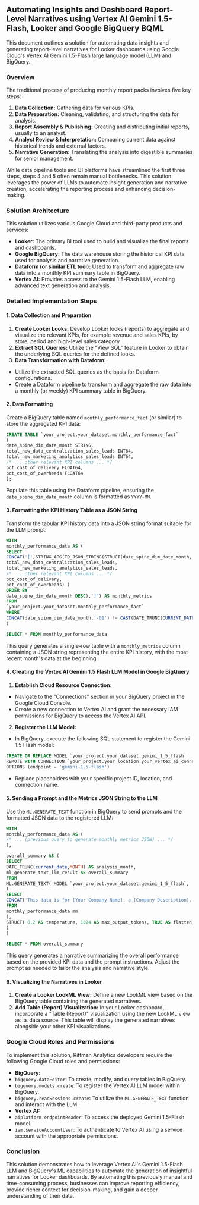 ## Automating Insights and Dashboard Report-Level Narratives using Vertex AI Gemini 1.5-Flash, Looker and Google BigQuery BQML

This document outlines a solution for automating data insights and generating report-level narratives for Looker dashboards using Google Cloud's Vertex AI Gemini 1.5-Flash large language model (LLM) and BigQuery.

### Overview

The traditional process of producing monthly report packs involves five key steps:

1. **Data Collection:** Gathering data for various KPIs.
2. **Data Preparation:** Cleaning, validating, and structuring the data for analysis.
3. **Report Assembly & Publishing:** Creating and distributing initial reports, usually to an analyst.
4. **Analyst Review & Interpretation:** Comparing current data against historical trends and external factors.
5. **Narrative Generation:** Translating the analysis into digestible summaries for senior management.

While data pipeline tools and BI platforms have streamlined the first three steps, steps 4 and 5 often remain manual bottlenecks. This solution leverages the power of LLMs to automate insight generation and narrative creation, accelerating the reporting process and enhancing decision-making.

### Solution Architecture

This solution utilizes various Google Cloud and third-party products and services:

- **Looker:** The primary BI tool used to build and visualize the final reports and dashboards.
- **Google BigQuery:** The data warehouse storing the historical KPI data used for analysis and narrative generation.
- **Dataform (or similar ETL tool):** Used to transform and aggregate raw data into a monthly KPI summary table in BigQuery.
- **Vertex AI:** Provides access to the Gemini 1.5-Flash LLM, enabling advanced text generation and analysis.

### Detailed Implementation Steps

#### 1. Data Collection and Preparation

1. **Create Looker Looks:** Develop Looker looks (reports) to aggregate and visualize the relevant KPIs, for example revenue and sales KPIs, by store, period and high-level sales category
2. **Extract SQL Queries:** Utilize the "View SQL" feature in Looker to obtain the underlying SQL queries for the defined looks.
3. **Data Transformation with Dataform:**
- Utilize the extracted SQL queries as the basis for Dataform configurations.
- Create a Dataform pipeline to transform and aggregate the raw data into a monthly (or weekly) KPI summary table in BigQuery.

#### 2. Data Formatting

Create a BigQuery table named `monthly_performance_fact` (or similar) to store the aggregated KPI data:

```sql
CREATE TABLE `your_project.your_dataset.monthly_performance_fact`
(
date_spine_dim_date_month STRING,
total_new_data_centralization_sales_leads INT64,
total_new_marketing_analytics_sales_leads INT64,
/* ... other relevant KPI columns ... */
pct_cost_of_delivery FLOAT64,
pct_cost_of_overheads FLOAT64
);
```

Populate this table using the Dataform pipeline, ensuring the `date_spine_dim_date_month` column is formatted as `YYYY-MM`.

#### 3. Formatting the KPI History Table as a JSON String

Transform the tabular KPI history data into a JSON string format suitable for the LLM prompt:

```sql
WITH
monthly_performance_data AS (
SELECT
CONCAT('[',STRING_AGG(TO_JSON_STRING(STRUCT(date_spine_dim_date_month,
total_new_data_centralization_sales_leads,
total_new_marketing_analytics_sales_leads,
/* ... other relevant KPI columns ... */
pct_cost_of_delivery,
pct_cost_of_overheads) )
ORDER BY
date_spine_dim_date_month DESC),']') AS monthly_metrics
FROM
`your_project.your_dataset.monthly_performance_fact`
WHERE
CONCAT(date_spine_dim_date_month,'-01') != CAST(DATE_TRUNC(CURRENT_DATE,MONTH) AS STRING)
)

SELECT * FROM monthly_performance_data
```

This query generates a single-row table with a `monthly_metrics` column containing a JSON string representing the entire KPI history, with the most recent month's data at the beginning.

#### 4. Creating the Vertex AI Gemini 1.5 Flash LLM Model in Google BigQuery

1. **Establish Cloud Resource Connection:**
- Navigate to the "Connections" section in your BigQuery project in the Google Cloud Console.
- Create a new connection to Vertex AI and grant the necessary IAM permissions for BigQuery to access the Vertex AI API.
2. **Register the LLM Model:**
- In BigQuery, execute the following SQL statement to register the Gemini 1.5 Flash model:

```sql
CREATE OR REPLACE MODEL `your_project.your_dataset.gemini_1_5_flash`
REMOTE WITH CONNECTION `your_project.your_location.your_vertex_ai_connection`
OPTIONS (endpoint = 'gemini-1.5-flash')
```

- Replace placeholders with your specific project ID, location, and connection name.

#### 5. Sending a Prompt and the Metrics JSON String to the LLM

Use the `ML.GENERATE_TEXT` function in BigQuery to send prompts and the formatted JSON data to the registered LLM:

```sql
WITH
monthly_performance_data AS (
/* ... (previous query to generate monthly_metrics JSON) ... */
),

overall_summary AS (
SELECT
DATE_TRUNC(current_date,MONTH) AS analysis_month,
ml_generate_text_llm_result AS overall_summary
FROM
ML.GENERATE_TEXT( MODEL `your_project.your_dataset.gemini_1_5_flash`,
(
SELECT
CONCAT('This data is for [Your Company Name], a [Company Description]. Please give me a summary of performance in a multi-paragraph format suitable for inclusion as narrative in a dashboard and with no header or greeting. Analyze the latest month in this dataset with the CEO and SMT as the audience, comparing against the previous month and current quarter-to-date to the previous quarter-to-date and current month to the same month last year, highlighting the most significant changes and trends in data and analyzing how the impact of changes in one metric are affecting others either within that month or over time.: ', mm.monthly_metrics) AS prompt
FROM
monthly_performance_data mm
),
STRUCT( 0.2 AS temperature, 1024 AS max_output_tokens, TRUE AS flatten_json_output)
)
)

SELECT * FROM overall_summary
```

This query generates a narrative summarizing the overall performance based on the provided KPI data and the prompt instructions. Adjust the prompt as needed to tailor the analysis and narrative style.

#### 6. Visualizing the Narratives in Looker

1. **Create a Looker LookML View:** Define a new LookML view based on the BigQuery table containing the generated narratives.
2. **Add Table (Report) Visualization:** In your Looker dashboard, incorporate a "Table (Report)" visualization using the new LookML view as its data source. This table will display the generated narratives alongside your other KPI visualizations.

### Google Cloud Roles and Permissions

To implement this solution, Rittman Analytics developers require the following Google Cloud roles and permissions:

- **BigQuery:**
- `bigquery.dataEditor`: To create, modify, and query tables in BigQuery.
- `bigquery.models.create`: To register the Vertex AI LLM model within BigQuery.
- `bigquery.readSessions.create`: To utilize the `ML.GENERATE_TEXT` function and interact with the LLM.
- **Vertex AI:**
- `aiplatform.endpointReader`: To access the deployed Gemini 1.5-Flash model.
- `iam.serviceAccountUser`: To authenticate to Vertex AI using a service account with the appropriate permissions.

### Conclusion

This solution demonstrates how to leverage Vertex AI's Gemini 1.5-Flash LLM and BigQuery's ML capabilities to automate the generation of insightful narratives for Looker dashboards. By automating this previously manual and time-consuming process, businesses can improve reporting efficiency, provide richer context for decision-making, and gain a deeper understanding of their data.
